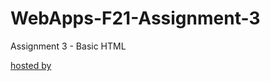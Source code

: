 # WebApps-F21-Assignment-3
Assignment 3 - Basic HTML

 [hosted by](https://github.com/44-563-WebApps-F21/webapps-f21-assignment-3-Karthik143073/settings/pages)